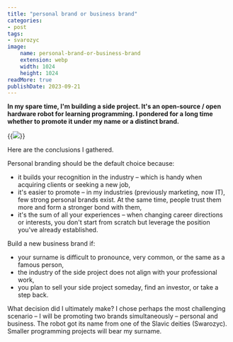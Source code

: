 ```yaml
---
title: "personal brand or business brand"
categories:
- post
tags:
- svarozyc
image:
    name: personal-brand-or-business-brand
    extension: webp
    width: 1024
    height: 1024
readMore: true
publishDate: 2023-09-21
---
```

**In my spare time, I'm building a side project. It's an open-source / open hardware robot for learning programming. I pondered for a long time whether to promote it under my name or a distinct brand.**
<!--more-->
{{<image src="personal-brand-or-business-brand.webp" caption="personal brand or business brand" displayCaption="false">}}

Here are the conclusions I gathered.

Personal branding should be the default choice because:
- it builds your recognition in the industry – which is handy when acquiring clients or seeking a new job,
- it's easier to promote – in my industries (previously marketing, now IT), few strong personal brands exist. At the same time, people trust them more and form a stronger bond with them,
- it's the sum of all your experiences – when changing career directions or interests, you don't start from scratch but leverage the position you've already established.

Build a new business brand if:
- your surname is difficult to pronounce, very common, or the same as a famous person,
- the industry of the side project does not align with your professional work,
- you plan to sell your side project someday, find an investor, or take a step back.

What decision did I ultimately make? I chose perhaps the most challenging scenario – I will be promoting two brands simultaneously – personal and business. The robot got its name from one of the Slavic deities (Swarozyc). Smaller programming projects will bear my surname.